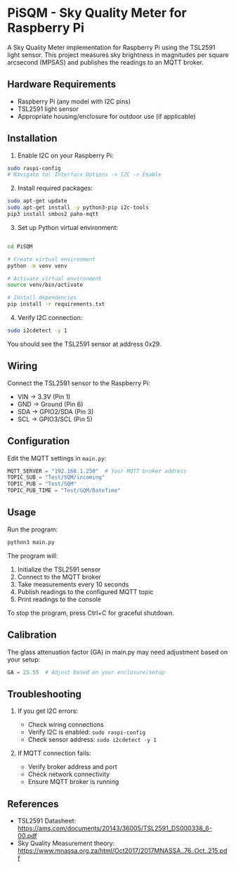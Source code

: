 # PiSQM - Sky Quality Meter for Raspberry Pi

A Sky Quality Meter implementation for Raspberry Pi using the TSL2591 light sensor. This project measures sky brightness in magnitudes per square arcsecond (MPSAS) and publishes the readings to an MQTT broker.

## Hardware Requirements

- Raspberry Pi (any model with I2C pins)
- TSL2591 light sensor
- Appropriate housing/enclosure for outdoor use (if applicable)

## Installation

1. Enable I2C on your Raspberry Pi:
```bash
sudo raspi-config
# Navigate to: Interface Options -> I2C -> Enable
```

2. Install required packages:
```bash
sudo apt-get update
sudo apt-get install -y python3-pip i2c-tools
pip3 install smbus2 paho-mqtt
```

3. Set up Python virtual environment:

```bash

cd PiSQM

# Create virtual environment
python -m venv venv

# Activate virtual environment
source venv/bin/activate

# Install dependencies
pip install -r requirements.txt
```

4. Verify I2C connection:
```bash
sudo i2cdetect -y 1
```
You should see the TSL2591 sensor at address 0x29.

## Wiring

Connect the TSL2591 sensor to the Raspberry Pi:
- VIN -> 3.3V (Pin 1)
- GND -> Ground (Pin 6)
- SDA -> GPIO2/SDA (Pin 3)
- SCL -> GPIO3/SCL (Pin 5)

## Configuration

Edit the MQTT settings in `main.py`:
```python
MQTT_SERVER = "192.168.1.250"  # Your MQTT broker address
TOPIC_SUB = "Test/SQM/incoming"
TOPIC_PUB = "Test/SQM"
TOPIC_PUB_TIME = "Test/SQM/DateTime"
```

## Usage

Run the program:
```bash
python3 main.py
```

The program will:
1. Initialize the TSL2591 sensor
2. Connect to the MQTT broker
3. Take measurements every 10 seconds
4. Publish readings to the configured MQTT topic
5. Print readings to the console

To stop the program, press Ctrl+C for graceful shutdown.

## Calibration

The glass attenuation factor (GA) in main.py may need adjustment based on your setup:
```python
GA = 25.55  # Adjust based on your enclosure/setup
```

## Troubleshooting

1. If you get I2C errors:
   - Check wiring connections
   - Verify I2C is enabled: `sudo raspi-config`
   - Check sensor address: `sudo i2cdetect -y 1`

2. If MQTT connection fails:
   - Verify broker address and port
   - Check network connectivity
   - Ensure MQTT broker is running

## References

- TSL2591 Datasheet: https://ams.com/documents/20143/36005/TSL2591_DS000338_6-00.pdf
- Sky Quality Measurement theory: https://www.mnassa.org.za/html/Oct2017/2017MNASSA..76..Oct..215.pdf
